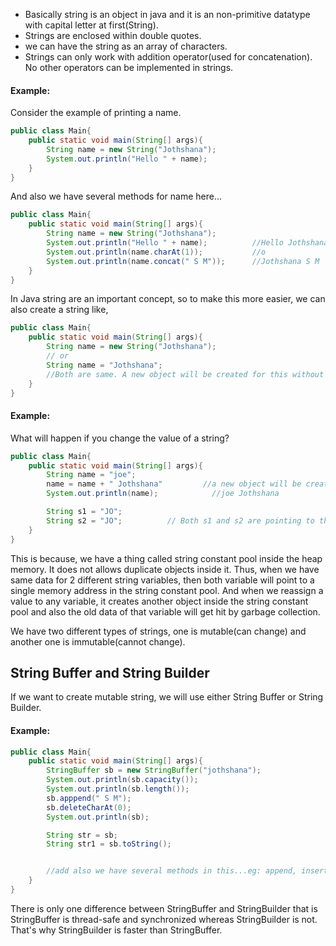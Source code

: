 - Basically string is an object in java and it is an non-primitive datatype with capital letter at first(String). 
- Strings are enclosed within double quotes.
- we can have the string as an array of characters.
- Strings can only work with addition operator(used for concatenation). No other operators can be implemented in strings.
#### Example:
Consider the example of printing a name.

```java
public class Main{
	public static void main(String[] args){
		String name = new String("Jothshana");
		System.out.println("Hello " + name);
	}
}
```

And also we have several methods for name here...
```java
public class Main{
	public static void main(String[] args){
		String name = new String("Jothshana");
		System.out.println("Hello " + name);          //Hello Jothshana
		System.out.println(name.charAt(1));           //o
		System.out.println(name.concat(" S M"));      //Jothshana S M
	}
}
```

In Java string are an important concept, so to make this more easier, we can also create a string like, 
```java
public class Main{
	public static void main(String[] args){
		String name = new String("Jothshana");
		// or
		String name = "Jothshana";
		//Both are same. A new object will be created for this without using the keyword 'new'.
	}
}
```

#### Example:
What will happen if you change the value of a string?
```java
public class Main{
	public static void main(String[] args){
		String name = "joe";
		name = name + " Jothshana"         //a new object will be created in the heap memory.
		System.out.println(name);            //joe Jothshana

		String s1 = "JO";
		String s2 = "JO";          // Both s1 and s2 are pointing to the same memory address in the heap memory. That means, they are pointing to a single object.
	}
}
```

This is because, we have a thing called string constant pool inside the heap memory. It does not allows duplicate objects inside it. Thus, when we have same data for 2 different string variables, then both variable will point to a single memory address in the string constant pool. And when we reassign a value to any variable, it creates another object inside the string constant pool and also the old data of that variable will get hit by garbage collection.

We have two different types of strings, one is mutable(can change) and another one is immutable(cannot change).

## String Buffer and String Builder

If we want to create mutable string, we will use either String Buffer or String Builder.

#### Example:
```java
public class Main{
	public static void main(String[] args){
		StringBuffer sb = new StringBuffer("jothshana");
		System.out.println(sb.capacity());
		System.out.println(sb.length());
		sb.apppend(" S M");
		sb.deleteCharAt(0);
		System.out.println(sb);

		String str = sb;
		String str1 = sb.toString();


		//add also we have several methods in this...eg: append, insert, delete, sub-string and more...
	}
}
```

There is only one difference between StringBuffer and StringBuilder that is StringBuffer is thread-safe and synchronized whereas  StringBuilder is not. That's why StringBuilder is faster than StringBuffer.


